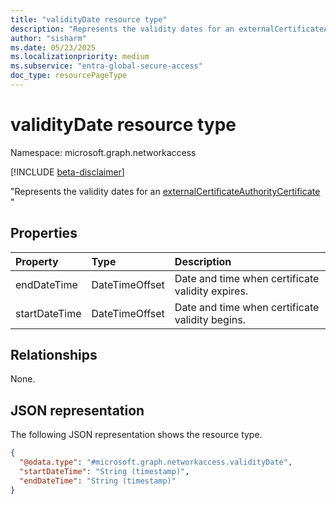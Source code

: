 ```yaml
---
title: "validityDate resource type"
description: "Represents the validity dates for an externalCertificateAuthorityCertificate object."
author: "sisharm"
ms.date: 05/23/2025
ms.localizationpriority: medium
ms.subservice: "entra-global-secure-access"
doc_type: resourcePageType
---
```


# validityDate resource type

Namespace: microsoft.graph.networkaccess

[!INCLUDE [beta-disclaimer](../../includes/beta-disclaimer.md)]

"Represents the validity dates for an [externalCertificateAuthorityCertificate](../resources/networkaccess-externalcertificateauthoritycertificate.md) "


## Properties
|Property|Type|Description|
|:---|:---|:---|
|endDateTime|DateTimeOffset| Date and time when certificate validity expires.|
|startDateTime|DateTimeOffset|Date and time when certificate validity begins.|

## Relationships
None.

## JSON representation
The following JSON representation shows the resource type.
<!-- {
  "blockType": "resource",
  "@odata.type": "microsoft.graph.networkaccess.validityDate"
}
-->
``` json
{
  "@odata.type": "#microsoft.graph.networkaccess.validityDate",
  "startDateTime": "String (timestamp)",
  "endDateTime": "String (timestamp)"
}
```

